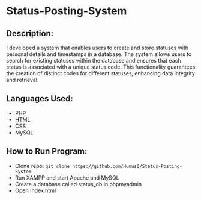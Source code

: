 # Status-Posting-System

## Description:
I developed a system that enables users to create and store statuses with personal details and timestamps in a database. The system allows users to search for existing statuses within the database and ensures that each status is associated with a unique status code. This functionality guarantees the creation of distinct codes for different statuses, enhancing data integrity and retrieval.

## Languages Used:
 - PHP
 - HTML
 - CSS
 - MySQL

## How to Run Program:
 - Clone repo: `git clone https://github.com/Humus0/Status-Posting-System`
 - Run XAMPP and start Apache and MySQL
 - Create a database called status_db in phpmyadmin
 - Open Index.html



